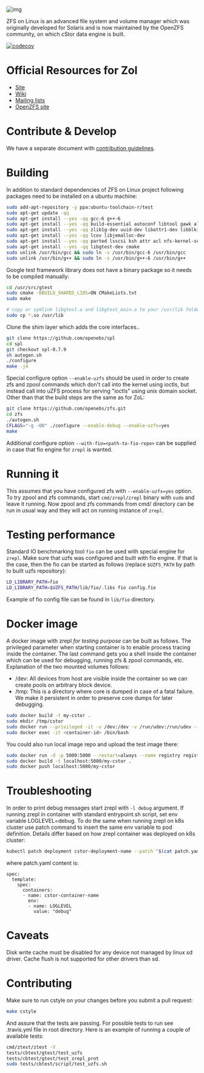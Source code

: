 ![img](http://zfsonlinux.org/images/zfs-linux.png)

ZFS on Linux is an advanced file system and volume manager which was originally
developed for Solaris and is now maintained by the OpenZFS community, on which
cStor data engine is built.

[![codecov](https://codecov.io/gh/zfsonlinux/zfs/branch/master/graph/badge.svg)](https://codecov.io/gh/zfsonlinux/zfs)

# Official Resources for Zol
  * [Site](http://zfsonlinux.org)
  * [Wiki](https://github.com/zfsonlinux/zfs/wiki)
  * [Mailing lists](https://github.com/zfsonlinux/zfs/wiki/Mailing-Lists)
  * [OpenZFS site](http://open-zfs.org/)

# Contribute & Develop
We have a separate document with [contribution guidelines](./.github/CONTRIBUTING.md).

# Building
In addition to standard dependencies of ZFS on Linux project following
packages need to be installed on a ubuntu machine:

```bash
sudo add-apt-repository -y ppa:ubuntu-toolchain-r/test
sudo apt-get update -qq
sudo apt-get install --yes -qq gcc-6 g++-6
sudo apt-get install --yes -qq build-essential autoconf libtool gawk alien fakeroot linux-headers-$(uname -r) libaio-dev
sudo apt-get install --yes -qq zlib1g-dev uuid-dev libattr1-dev libblkid-dev libselinux-dev libudev-dev libssl-dev libjson-c-dev
sudo apt-get install --yes -qq lcov libjemalloc-dev
sudo apt-get install --yes -qq parted lsscsi ksh attr acl nfs-kernel-server fio
sudo apt-get install --yes -qq libgtest-dev cmake
sudo unlink /usr/bin/gcc && sudo ln -s /usr/bin/gcc-6 /usr/bin/gcc
sudo unlink /usr/bin/g++ && sudo ln -s /usr/bin/g++-6 /usr/bin/g++
```

Google test framework library does not have a binary package so it needs to be compiled manually:
```bash
cd /usr/src/gtest
sudo cmake -DBUILD_SHARED_LIBS=ON CMakeLists.txt
sudo make

# copy or symlink libgtest.a and libgtest_main.a to your /usr/lib folder
sudo cp *.so /usr/lib
```
Clone the shim layer which adds the core interfaces..

```bash
git clone https://github.com/openebs/spl
cd spl
git checkout spl-0.7.9
sh autogen.sh
./configure
make -j4
```

Special configure option `--enable-uzfs` should be used in order to create
zfs and zpool commands which don't call into the kernel using ioctls, but
instead call into uZFS process for serving "ioctls" using unix domain socket.
Other than that the build steps are the same as for ZoL:

```bash
git clone https://github.com/openebs/zfs.git
cd zfs
./autogen.sh
CFLAGS="-g -O0" ./configure --enable-debug --enable-uzfs=yes
make
```

Additional configure option `--with-fio=<path-to-fio-repo>` can be supplied
in case that fio engine for `zrepl` is wanted.

# Running it

This assumes that you have configured zfs with `--enable-uzfs=yes` option.
To try zpool and zfs commands, start `cmd/zrepl/zrepl` binary with `sudo` and
leave it running. Now zpool and zfs commands from cmd/ directory can be
run in usual way and they will act on running instance of `zrepl`.

# Testing performance

Standard IO benchmarking tool `fio` can be used with special engine for
`zrepl`. Make sure that uzfs was configured and built with fio engine.
If that is the case, then the fio can be started as follows (replace
`$UZFS_PATH` by path to built uzfs repository):

```bash
LD_LIBRARY_PATH=fio
LD_LIBRARY_PATH=$UZFS_PATH/lib/fio/.libs fio config.fio
```

Example of fio config file can be found in `lib/fio` directory.

# Docker image

A docker image with zrepl *for testing purpose* can be built as follows.
The privileged parameter when starting container is to enable process
tracing inside the container. The last command gets you a shell inside
the container which can be used for debugging, running zfs & zpool commands,
etc. Explanation of the two mounted volumes follows:

 * /dev: All devices from host are visible inside the container so we can create pools on arbitrary block device.
 * /tmp: This is a directory where core is dumped in case of a fatal failure. We make it persistent in order to preserve core dumps for later debugging.

```bash
sudo docker build -t my-cstor .
sudo mkdir /tmp/cstor
sudo docker run --privileged -it -v /dev:/dev -v /run/udev:/run/udev --mount source=cstortmp,target=/tmp my-cstor
sudo docker exec -it <container-id> /bin/bash
```

You could also run local image repo and upload the test image there:

```bash
sudo docker run -d -p 5000:5000 --restart=always --name registry registry:2
sudo docker build -t localhost:5000/my-cstor .
sudo docker push localhost:5000/my-cstor
```

# Troubleshooting

In order to print debug messages start zrepl with `-l debug` argument. If
running zrepl in container with standard entrypoint.sh script, set env
variable LOGLEVEL=debug. To do the same when running zrepl on k8s cluster
use patch command to insert the same env variable to pod definition.
Details differ based on how zrepl container was deployed on k8s cluster:

```bash
kubectl patch deployment cstor-deployment-name --patch "$(cat patch.yaml)"
```

where patch.yaml content is:
```
spec:
  template:
    spec:
      containers:
      - name: cstor-container-name
        env:
        - name: LOGLEVEL
          value: "debug"
```

# Caveats

Disk write cache must be disabled for any device not managed by linux
sd driver. Cache flush is not supported for other drivers than sd.

# Contributing

Make sure to run cstyle on your changes before you submit a pull request:

```bash
make cstyle
```

And assure that the tests are passing. For possible tests to run see .travis.yml
file in root directory. Here is an example of running a couple of available
tests:

```bash
cmd/ztest/ztest -V
tests/cbtest/gtest/test_uzfs
tests/cbtest/gtest/test_zrepl_prot
sudo tests/cbtest/script/test_uzfs.sh
```
